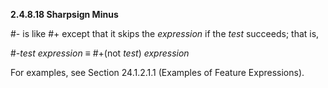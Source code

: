 **2.4.8.18 Sharpsign Minus** 

#- is like #+ except that it skips the *expression* if the *test* succeeds; that is, 

#-*test expression ≡* #+(not *test*) *expression* 

For examples, see Section 24.1.2.1.1 (Examples of Feature Expressions).  



